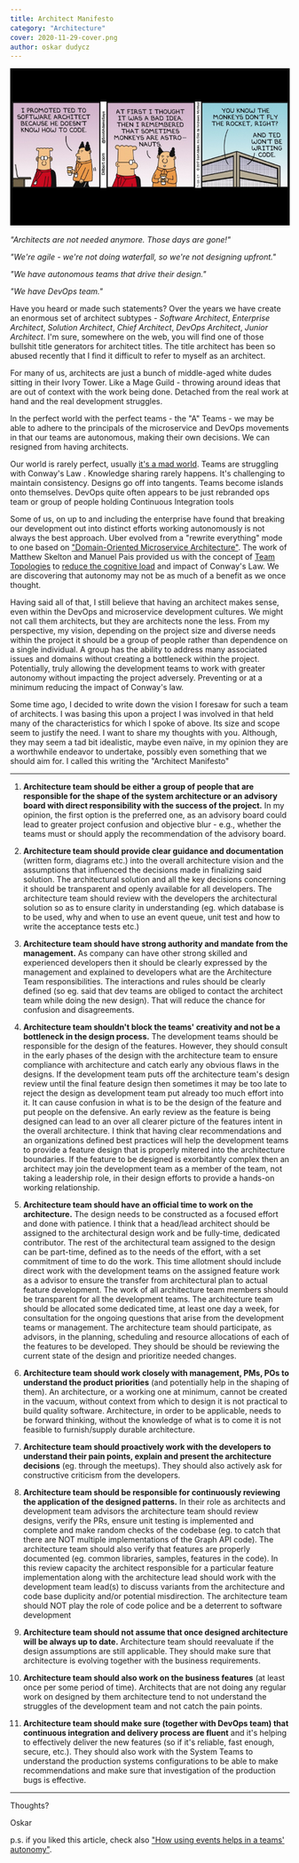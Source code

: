 ```yaml
---
title: Architect Manifesto
category: "Architecture"
cover: 2020-11-29-cover.png
author: oskar dudycz
---
```


![cover](2020-11-29-cover.png)

_"Architects are not needed anymore. Those days are gone!"_

_"We're agile - we're not doing waterfall, so we're not designing upfront."_

_"We have autonomous teams that drive their design."_

_"We have DevOps team."_

Have you heard or made such statements? Over the years we have create an enormous set of architect subtypes - _Software Architect_, _Enterprise Architect_, _Solution Architect_, _Chief Architect_, _DevOps Architect_, _Junior Architect_. I'm sure, somewhere on the web, you will find one of those bullshit title generators for architect titles. The title architect has been so abused recently that I find it difficult to refer to myself as an architect.

For many of us, architects are just a bunch of middle-aged white dudes sitting in their Ivory Tower. Like a Mage Guild - throwing around ideas that are out of context with the work being done. Detached from the real work at hand and the real development struggles.

In the perfect world with the perfect teams - the "A" Teams - we may be able to adhere to the principals of the microservice and DevOps movements in that our teams are autonomous, making their own decisions. We can resigned from having architects.

Our world is rarely perfect, usually [it's a mad world](https://www.youtube.com/watch?v=4N3N1MlvVc4). Teams are struggling with Conway's Law . Knowledge sharing rarely happens. It's challenging to maintain consistency. Designs go off into tangents. Teams become islands onto themselves. DevOps quite often appears to be just rebranded ops team or group of people holding Continuous Integration tools 

Some of us, on up to and including the enterprise have found that breaking our development out into distinct efforts working autonomously is not always the best approach. Uber evolved from a "rewrite everything" mode to one based on ["Domain-Oriented Microservice Architecture"](https://eng.uber.com/microservice-architecture/). The work of Matthew Skelton and Manuel Pais provided us with the concept of [Team Topologies](https://teamtopologies.com) to [reduce the cognitive load](https://www.youtube.com/watch?v=haejb5rzKsM) and impact of Conway's Law. We are discovering that autonomy may not be as much of a benefit as we once thought.

Having said all of that, I still believe that having an architect makes sense, even within the DevOps and microservice development cultures. We might not call them architects, but they are architects none the less. From my perspective, my vision, depending on the project size and diverse needs within the project it should be a group of people rather than dependence on a single individual. A group has the ability to address many associated issues and domains without creating a bottleneck within the project. Potentially, truly allowing the development teams to work with greater autonomy without impacting the project adversely. Preventing or at a minimum reducing the impact of Conway's law. 

Some time ago, I decided to write down the vision I foresaw for such a team of architects. I was basing this upon a project I was involved in that held many of the characteristics for which I spoke of above. Its size and scope seem to justify the need. I want to share my thoughts with you. Although, they may seem a tad bit idealistic, maybe even naïve, in my opinion they are a worthwhile endeavor to undertake, possibly even something that we should aim for. I called this writing the "Architect Manifesto"

---

1. **Architecture team should be either a group of people that are responsible for the shape of the system architecture or an advisory board with direct responsibility with the success of the project.** In my opinion, the first option is the preferred one, as an advisory board could lead to greater project confusion and objective blur - e.g., whether the teams must or should apply the recommendation of the advisory board.

2. **Architecture team should provide clear guidance and documentation** (written form, diagrams etc.) into the overall architecture vision and the assumptions that influenced the decisions made in finalizing said solution. The architectural solution and all the key decisions concerning it should be transparent and openly available for all developers. The architecture team should review with the developers the architectural solution so as to ensure clarity in understanding  (eg. which database is to be used, why and when to use an event queue, unit test and how to write the acceptance tests etc.)

3. **Architecture team should have strong authority and mandate from the management.** As company can have other strong skilled and experienced developers then it should be clearly expressed by the management and explained to developers what are the Architecture Team responsibilities. The interactions and rules should be clearly defined (so eg. said that dev teams are obliged to contact the architect team while doing the new design). That will reduce the chance for confusion and disagreements.

4. **Architecture team shouldn't block the teams' creativity and not be a bottleneck in the design process.** The development teams should be responsible for the design of the features. However,  they should consult in the early phases of the design with the architecture team to ensure compliance with architecture and catch early any obvious flaws in the designs. If the development team puts off the architecture team's design review until the final feature design then sometimes it may be too late to reject the design as development team put already too much effort into it. It can cause confusion in what is to be the design of the feature and put people on the defensive. An early review as the feature is being designed can lead to an over all clearer picture of the features intent in the overall architecture. I think that having clear recommendations and an organizations defined best practices will help the development teams to provide a feature design that is properly mitered into the architecture boundaries. If the feature to be designed is exorbitantly complex then an architect may join the development team as a member of the team, not taking a leadership role, in their design efforts to provide a hands-on working relationship.

5. **Architecture team should have an official time to work on the architecture.** The design needs to be constructed as a focused effort and done with patience. I think that a head/lead architect should be assigned to the architectural design work and be fully-time, dedicated contributor. The rest of the architectural team assigned to the design can be part-time, defined as to the needs of the effort,  with a set commitment of time to do the work. This time allotment should include direct work with the development teams on the assigned feature work as a advisor to ensure the transfer from architectural plan to actual feature development. The work of all architecture team members should be transparent for all the development teams. The architecture team should be allocated some dedicated time, at least one day a week, for consultation for the ongoing questions that arise from the development teams or management. The architecture team should participate, as advisors, in the planning, scheduling and resource allocations of each of the features to be developed. They should be should be reviewing the current state of the design and prioritize needed changes.

6. **Architecture team should work closely with management, PMs, POs to understand the product priorities** (and potentially help in the shaping of them). An architecture, or a working one at minimum, cannot be created in the vacuum, without context from which to design it is not practical to build quality software. Architecture, in order to be applicable, needs to be forward thinking, without the knowledge of what is to come it is not feasible to furnish/supply durable architecture.

7. **Architecture team should proactively work with the developers to understand their pain points, explain and present the architecture decisions** (eg. through the meetups). They should also actively ask for constructive criticism from the developers.

8. **Architecture team should be responsible for continuously reviewing the application of the designed patterns.** In their role as architects and development team advisors the architecture team should review designs, verify the PRs, ensure unit testing is implemented and complete and make random checks of the codebase (eg. to catch that there are NOT multiple implementations of the Graph API code). The architecture team should also verify that features are properly documented (eg. common libraries, samples, features in the code). In this review capacity the architect responsible for a particular feature implementation along with the architecture lead should work with the development team lead(s) to discuss variants from the architecture and code base duplicity and/or potential misdirection. The architecture team should NOT play the role of code police and be a deterrent to software development

9.  **Architecture team should not assume that once designed architecture will be always up to date.** Architecture team should reevaluate if the design assumptions are still applicable. They should make sure that architecture is evolving together with the business requirements.

10. **Architecture team should also work on the business features** (at least once per some period of time). Architects that are not doing any regular work on designed by them architecture tend to not understand the struggles of the development team and not catch the pain points.

11. **Architecture team should make sure (together with DevOps team) that continuous integration and delivery process are fluent** and it's helping to effectively deliver the new features (so if it's reliable, fast enough, secure, etc.). They should also work with the System Teams to understand the production systems configurations to be able to make recommendations and make sure that investigation of the production bugs is effective.


---


Thoughts?

Oskar

p.s. if you liked this article, check also ["How using events helps in a teams' autonomy"](/en/how_using_events_help_in_teams_autonomy/).